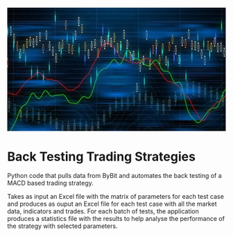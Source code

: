 ![Image](Images/trading.jpg "")

# Back Testing Trading Strategies
Python code that pulls data from ByBit and automates the back testing of a MACD based trading strategy.

Takes as input an Excel file with the matrix of parameters for each test case and produces as ouput an Excel file for each test case with all the market data, indicators and trades. For each batch of tests, the application produces a statistics file with the results to help analyse the performance of the strategy with selected parameters.

